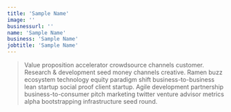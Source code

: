 ```yaml
---
title: 'Sample Name'
image: ''
businessurl: ''
name: 'Sample Name'
business: 'Sample Name'
jobtitle: 'Sample Name'
---
```


> Value proposition accelerator crowdsource channels customer. Research & development seed money channels creative. Ramen buzz ecosystem technology equity paradigm shift business-to-business lean startup social proof client startup. Agile development partnership business-to-consumer pitch marketing twitter venture advisor metrics alpha bootstrapping infrastructure seed round.

